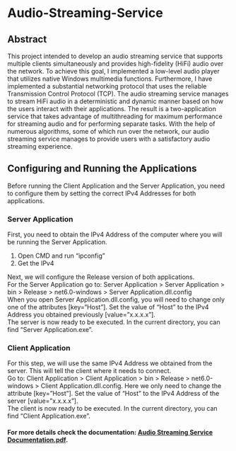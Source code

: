 # Audio-Streaming-Service

## Abstract

This project intended to develop an audio streaming service that supports multiple clients simultaneously and provides high-fidelity (HiFi) audio over the network. To achieve this goal, I implemented a low-level audio player that utilizes native Windows multimedia functions. Furthermore, I have implemented a substantial networking protocol that uses the reliable Transmission Control Protocol (TCP). The audio streaming service manages to stream HiFi audio in a deterministic and dynamic manner based on how the users interact with their applications. The result is a two-application service that takes advantage of multithreading for maximum performance for streaming audio and for performing separate tasks. With the help of numerous algorithms, some of which run over the network, our audio streaming service manages to provide users with a satisfactory audio streaming experience.

## Configuring and Running the Applications

Before running the Client Application and the Server Application, you need to configure them by setting the correct IPv4 Addresses for both applications.

### Server Application
First, you need to obtain the IPv4 Address of the computer where you will be running the Server Application. 
1. Open CMD and run “ipconfig”
2. Get the IPv4

Next, we will configure the Release version of both applications. <br/>
For the Server Application go to: Server Application > Server Application > bin > Release > net6.0-windows > Server Application.dll.config <br/>
When you open Server Application.dll.config, you will need to change only one of the attributes [key=“Host”]. Set the value of “Host” to the IPv4 Address you obtained previously [value=”x.x.x.x”]. <br/>
The server is now ready to be executed. In the current directory, you can find “Server Application.exe”. <br/>

### Client Application
For this step, we will use the same IPv4 Address we obtained from the server. This will tell the client where it needs to connect. <br/>
Go to:  Client Application > Client Application > bin > Release > net6.0-windows > Client Application.dll.config. Here we only need to change the attribute [key=”Host”]. Set the value of “Host” to the IPv4 Address of the server [value=”x.x.x.x”]. <br/>
The client is now ready to be executed. In the current directory, you can find “Client Application.exe”. <br/>

#### For more details check the documentation: [Audio Streaming Service Documentation.pdf](https://github.com/emilianoxhukellari/Audio-Streaming-Service/files/10717451/Audio.Streaming.Service.Documentation.pdf).
